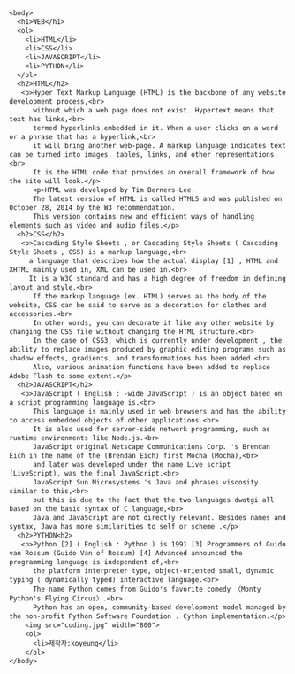 <!doctype html>
  <html>
    <head>
        <title>html</title>
      <meta charset="utf-8">
    </head>

    <body>
      <h1>WEB</h1>
      <ol>
        <li>HTML</li>
        <li>CSS</li>
        <li>JAVASCRIPT</li>
        <li>PYTHON</li>
      </ol>
      <h2>HTML</h2>
       <p>Hyper Text Markup Language (HTML) is the backbone of any website development process,<br>
          without which a web page does not exist. Hypertext means that text has links,<br>
          termed hyperlinks,embedded in it. When a user clicks on a word or a phrase that has a hyperlink,<br>
          it will bring another web-page. A markup language indicates text can be turned into images, tables, links, and other representations.<br>
          It is the HTML code that provides an overall framework of how the site will look.</p>
          <p>HTML was developed by Tim Berners-Lee.
          The latest version of HTML is called HTML5 and was published on October 28, 2014 by the W3 recommendation.
          This version contains new and efficient ways of handling elements such as video and audio files.</p>
      <h2>CSS</h2>
       <p>Cascading Style Sheets , or Cascading Style Sheets ( Cascading Style Sheets , CSS) is a markup language,<br>
         a language that describes how the actual display [1] , HTML and XHTML mainly used in, XML can be used in.<br>
         It is a W3C standard and has a high degree of freedom in defining layout and style.<br>
          If the markup language (ex. HTML) serves as the body of the website, CSS can be said to serve as a decoration for clothes and accessories.<br>
          In other words, you can decorate it like any other website by changing the CSS file without changing the HTML structure.<br>
          In the case of CSS3, which is currently under development , the ability to replace images produced by graphic editing programs such as shadow effects, gradients, and transformations has been added.<br>
          Also, various animation functions have been added to replace Adobe Flash to some extent.</p>
      <h2>JAVASCRIPT</h2>
       <p>JavaScript ( English : -wide JavaScript ) is an object based on a script programming language is.<br>
          This language is mainly used in web browsers and has the ability to access embedded objects of other applications.<br>
          It is also used for server-side network programming, such as runtime environments like Node.js.<br>
          JavaScript original Netscape Communications Corp. 's Brendan Eich in the name of the (Brendan Eich) first Mocha (Mocha),<br>
          and later was developed under the name Live script   (LiveScript), was the final JavaScript.<br>
          JavaScript Sun Microsystems 's Java and phrases viscosity similar to this,<br>
          but this is due to the fact that the two languages dwotgi all based on the basic syntax of C language,<br>
          Java and JavaScript are not directly relevant. Besides names and syntax, Java has more similarities to self or scheme .</p>
      <h2>PYTHON<h2>
       <p>Python [2] ( English : Python ) is 1991 [3] Programmers of Guido van Rossum (Guido Van of Rossum) [4] Advanced announced the programming language is independent of,<br>
          the platform interpreter type, object-oriented small, dynamic typing ( dynamically typed) interactive language.<br>
          The name Python comes from Guido's favorite comedy 〈Monty Python's Flying Circus〉.<br>
          Python has an open, community-based development model managed by the non-profit Python Software Foundation . Cython implementation.</p>
        <img src="coding.jpg" width="800">
        <ol>
          <li>제작자:koyeung</li>
        </ol>
    </body>
  </html>
